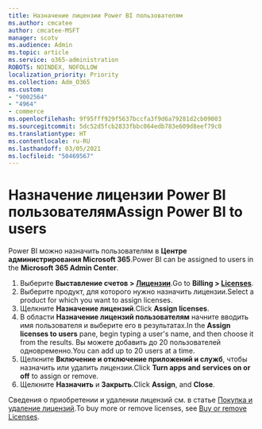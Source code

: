 ```yaml
---
title: Назначение лицензии Power BI пользователям
ms.author: cmcatee
author: cmcatee-MSFT
manager: scotv
ms.audience: Admin
ms.topic: article
ms.service: o365-administration
ROBOTS: NOINDEX, NOFOLLOW
localization_priority: Priority
ms.collection: Adm_O365
ms.custom:
- "9002564"
- "4964"
- commerce
ms.openlocfilehash: 9f95fff929f5637bccfa3f9d6a79281d2cb09003
ms.sourcegitcommit: 5dc52d5fcb2833fbbc064edb783e609d8eef79c0
ms.translationtype: HT
ms.contentlocale: ru-RU
ms.lasthandoff: 03/05/2021
ms.locfileid: "50469567"
---
```

# <a name="assign-power-bi-to-users"></a><span data-ttu-id="c365c-102">Назначение лицензии Power BI пользователям</span><span class="sxs-lookup"><span data-stu-id="c365c-102">Assign Power BI to users</span></span>

<span data-ttu-id="c365c-103">Power BI можно назначить пользователям в **Центре администрирования Microsoft 365**.</span><span class="sxs-lookup"><span data-stu-id="c365c-103">Power BI can be assigned to users in the **Microsoft 365 Admin Center**.</span></span>  

1. <span data-ttu-id="c365c-104">Выберите **Выставление счетов > [Лицензии](https://go.microsoft.com/fwlink/p/?linkid=842264)**.</span><span class="sxs-lookup"><span data-stu-id="c365c-104">Go to **Billing > [Licenses](https://go.microsoft.com/fwlink/p/?linkid=842264)**.</span></span>
2. <span data-ttu-id="c365c-105">Выберите продукт, для которого нужно назначить лицензии.</span><span class="sxs-lookup"><span data-stu-id="c365c-105">Select a product for which you want to assign licenses.</span></span>
3. <span data-ttu-id="c365c-106">Щелкните **Назначение лицензий**.</span><span class="sxs-lookup"><span data-stu-id="c365c-106">Click **Assign licenses**.</span></span>
4. <span data-ttu-id="c365c-107">В области **Назначение лицензий пользователям** начните вводить имя пользователя и выберите его в результатах.</span><span class="sxs-lookup"><span data-stu-id="c365c-107">In the **Assign licenses to users** pane, begin typing a user's name, and then choose it from the results.</span></span> <span data-ttu-id="c365c-108">Вы можете добавить до 20 пользователей одновременно.</span><span class="sxs-lookup"><span data-stu-id="c365c-108">You can add up to 20 users at a time.</span></span>
5. <span data-ttu-id="c365c-109">Щелкните **Включение и отключение приложений и служб**, чтобы назначить или удалить лицензии.</span><span class="sxs-lookup"><span data-stu-id="c365c-109">Click **Turn apps and services on or off** to assign or remove.</span></span>
6. <span data-ttu-id="c365c-110">Щелкните **Назначить** и **Закрыть**.</span><span class="sxs-lookup"><span data-stu-id="c365c-110">Click **Assign**, and **Close**.</span></span>

<span data-ttu-id="c365c-111">Сведения о приобретении и удалении лицензий см. в статье [Покупка и удаление лицензий](https://docs.microsoft.com/microsoft-365/commerce/licenses/buy-licenses#buy-or-remove-licenses-for-your-business-subscription).</span><span class="sxs-lookup"><span data-stu-id="c365c-111">To buy more or remove licenses, see [Buy or remove Licenses](https://docs.microsoft.com/microsoft-365/commerce/licenses/buy-licenses#buy-or-remove-licenses-for-your-business-subscription).</span></span>